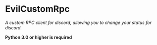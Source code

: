 # EvilCustomRpc
*A custom RPC client for discord, allowing you to change your status for discord.*

**Python 3.0 or higher is required**

